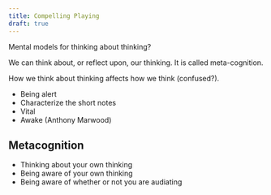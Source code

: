 ```yaml
---
title: Compelling Playing
draft: true
---
```


Mental models for thinking about thinking?

We can think about, or reflect upon, our thinking. It is called meta-cognition.

How we think about thinking affects how we think (confused?).


- Being alert
- Characterize the short notes
- Vital
- Awake
(Anthony Marwood)

## Metacognition
- Thinking about your own thinking
- Being aware of your own thinking
- Being aware of whether or not you are audiating
